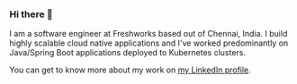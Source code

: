 ### Hi there 👋 

I am a software engineer at Freshworks based out of Chennai, India. I build highly scalable cloud native applications
and I've worked predominantly on Java/Spring Boot applications deployed to Kubernetes clusters. 

You can get to know more about my work on [my LinkedIn profile](https://www.linkedin.com/in/rajkiran-rajkumar-b4954145/).

<!--
**rajki/rajki** is a ✨ _special_ ✨ repository because its `README.md` (this file) appears on your GitHub profile.

Here are some ideas to get you started:

- 🔭 I’m currently working on ...
- 🌱 I’m currently learning ...
- 👯 I’m looking to collaborate on ...
- 🤔 I’m looking for help with ...
- 💬 Ask me about ...
- 📫 How to reach me: ...
- 😄 Pronouns: ...
- ⚡ Fun fact: ...
-->
